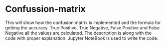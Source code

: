 # Confussion-matrix
This will show how the confusion matrix is implemented and the formula for getting the accuracy. 
True Positive, True Negative, False Positive and False Negative all the values are calculated.
The description is along with the code with proper explanation.
Jupyter NoteBook is used to write the code.

